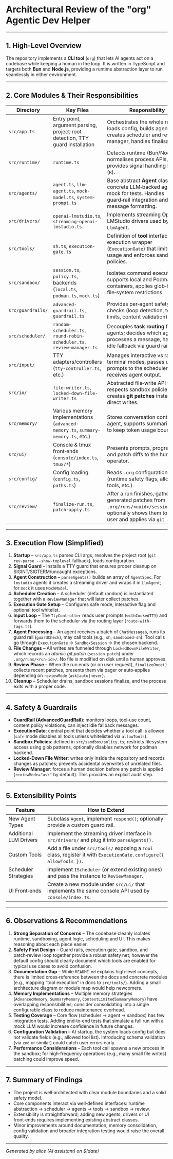 # Architectural Review of the "org" Agentic Dev Helper

---
## 1. High‑Level Overview
The repository implements a **CLI tool** (`org`) that lets AI agents act on a codebase while keeping a human in the loop.  It is written in TypeScript and targets both **Bun** and **Node.js**, providing a runtime abstraction layer to run seamlessly in either environment.

---
## 2. Core Modules & Their Responsibilities
| Directory | Key Files | Responsibility |
|-----------|------------|----------------|
| `src/app.ts` | Entry point, argument parsing, project‑root detection, TTY guard installation | Orchestrates the whole run: loads config, builds agents, creates scheduler and review manager, handles finalisation. |
| `src/runtime/` | `runtime.ts` | Detects runtime (Bun/Node), normalises process APIs, provides signal handling helpers (`R`). |
| `src/agents/` | `agent.ts`, `llm-agent.ts`, `mock-model.ts`, `system-prompt.ts` | Base abstract **Agent** class, concrete LLM‑backed agent, mock for tests. Handles guard‑rail integration and message formatting. |
| `src/drivers/` | `openai-lmstudio.ts`, `streaming-openai-lmstudio.ts` | Implements streaming OpenAI / LMStudio drivers used by `LlmAgent`. |
| `src/tools/` | `sh.ts`, `execution-gate.ts` | Definition of **tool** interface, safe execution wrapper (`ExecutionGate`) that limits tool usage and enforces sandbox policies. |
| `src/sandbox/` | `session.ts`, `policy.ts`, backends (`local.ts`, `podman.ts`, `mock.ts`) | Isolates command execution; supports local and Podman containers, applies glob‑based file‑system restrictions. |
| `src/guardrails/` | `advanced-guardrail.ts`, `guardrail.ts` | Provides per‑agent safety checks (loop detection, tool‑use limits, content validation). |
| `src/scheduler/` | `random-scheduler.ts`, `round-robin-scheduler.ts`, `review-manager.ts` | Decouples **task routing** from agents; decides which agent processes a message, handles idle fallback via guard rails. |
| `src/input/` | TTY adapters/controllers (`tty-controller.ts`, etc.) | Manages interactive vs raw terminal modes, passes user prompts to the scheduler and receives agent output. |
| `src/io/` | `file-writer.ts`, `locked-down-file-writer.ts` | Abstracted file‑write API that respects sandbox policies and creates **git patches** instead of direct writes. |
| `src/memory/` | Various memory implementations (`advanced-memory.ts`, `summary-memory.ts`, etc.) | Stores conversation context per agent, supports summarisation to keep token usage bounded. |
| `src/ui/` | Console & tmux front‑ends (`console/index.ts`, `tmux/*`) | Presents prompts, progress bars and patch diffs to the human operator. |
| `src/config/` | Config loading (`config.ts`, `paths.ts`) | Reads `.org` configuration files (runtime safety flags, allowed tools, etc.). |
| `src/review/` | `finalize-run.ts`, `patch-apply.ts` | After a run finishes, gathers generated patches from `.org/runs/<uuid>/session.patch`, optionally shows them to the user and applies via `git apply`. |

---
## 3. Execution Flow (Simplified)
1. **Startup** – `src/app.ts` parses CLI args, resolves the project root (`git rev-parse --show-toplevel` fallback), loads configuration.
2. **Signal Guard** – Installs a TTY guard that ensures proper cleanup on SIGINT/SIGTERM/uncaught exceptions.
3. **Agent Construction** – `parseAgents()` builds an array of `AgentSpec`. For `lmstudio` agents it creates a streaming driver and wraps it in `LlmAgent`; for `mock` it uses `MockModel`.
4. **Scheduler Creation** – A scheduler (default random) is instantiated together with a `ReviewManager` that will later collect patches.
5. **Execution Gate Setup** – Configures safe mode, interactive flag and optional tool whitelist.
6. **Input Loop** – The `TtyController` reads user prompts (`withCookedTTY`) and forwards them to the scheduler via the routing layer (`route-with-tags.ts`).
7. **Agent Processing** – An agent receives a batch of `ChatMessage`s, runs its guard rail (`guardCheck`), may call tools (e.g., `sh`, `sandboxed‑sh`). Tool calls go through `ExecutionGate` → `SandboxSession` → the chosen backend.
8. **File Changes** – All writes are funneled through `LockedDownFileWriter`, which records an *atomic git patch* (`session.patch`) under `.org/runs/<run-id>/`. No file is modified on disk until a human approves.
9. **Review Phase** – When the run ends (or on user request), `finalizeOnce()` collects recent patches, presents them via pager or auto‑applies depending on `reviewMode` (`ask|auto|never`).
10. **Cleanup** – Scheduler drains, sandbox sessions finalize, and the process exits with a proper code.

---
## 4. Safety & Guardrails
- **GuardRail (AdvancedGuardRail)**: monitors loops, tool‑use count, content policy violations; can inject idle fallback messages.
- **ExecutionGate**: central point that decides whether a tool call is allowed (`safe` mode disables all tools unless whitelisted via `allowTools`).
- **Sandbox Policies**: defined in `src/sandbox/policy.ts`; restricts filesystem access using glob patterns, optionally disables network for podman backend.
- **Locked‑Down File Writer**: writes only inside the repository and records changes as patches; prevents accidental overwrites of unrelated files.
- **Review Manager**: forces a human decision before any patch is applied (`reviewMode="ask"` by default). This provides an explicit audit step.

---
## 5. Extensibility Points
| Feature | How to Extend |
|---------|---------------|
| New Agent Types | Subclass `Agent`, implement `respond()`; optionally provide a custom guard rail. |
| Additional LLM Drivers | Implement the streaming driver interface in `src/drivers/` and plug it into `parseAgents()`. |
| Custom Tools | Add a file under `src/tools/` exposing a `Tool` class, register it with `ExecutionGate.configure({ allowTools })`. |
| Scheduler Strategies | Implement `IScheduler` (or extend existing ones) and pass the instance to `ReviewManager`. |
| UI Front‑ends | Create a new module under `src/ui/` that implements the same console API used by `console/index.ts`. |

---
## 6. Observations & Recommendations
1. **Strong Separation of Concerns** – The codebase cleanly isolates runtime, sandboxing, agent logic, scheduling and UI. This makes reasoning about each piece easier.
2. **Safety First Design** – Guard rails, execution gate, sandbox, and patch‑review loop together provide a robust safety net; however the default config should clearly document which tools are enabled for typical use cases to avoid confusion.
3. **Documentation Gap** – While `README.md` explains high‑level concepts, there is limited cross‑reference between the docs and concrete modules (e.g., mapping “tool execution” in docs to `src/tools/`). Adding a small architecture diagram or module map would help newcomers.
4. **Memory Implementations** – Multiple memory strategies (`AdvancedMemory`, `SummaryMemory`, `ContextLimitedSummaryMemory`) have overlapping responsibilities; consider consolidating into a single configurable class to reduce maintenance overhead.
5. **Testing Coverage** – Core flow (scheduler → agent → sandbox) has few integration tests. Adding end‑to‑end tests that simulate a full run with a mock LLM would increase confidence in future changes.
6. **Configuration Validation** – At startup, the system loads config but does not validate fields (e.g., allowed tool list). Introducing schema validation (via `zod` or similar) could catch user errors early.
7. **Performance Considerations** – Each tool call spawns a new process in the sandbox; for high‑frequency operations (e.g., many small file writes) batching could improve speed.

---
## 7. Summary of Findings
- The project is well‑architected with clear module boundaries and a solid safety model.
- Core components interact via well‑defined interfaces: runtime abstraction → scheduler → agents → tools → sandbox → review.
- Extensibility is straightforward; adding new agents, drivers or UI front‑ends requires implementing existing abstract classes.
- Minor improvements around documentation, memory consolidation, config validation and broader integration testing would raise the overall quality.

---
*Generated by alice (AI assistant) on $(date)*
